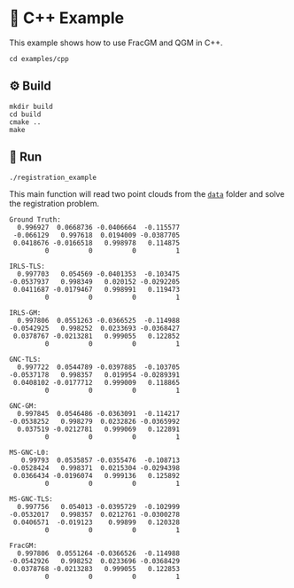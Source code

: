 # :croissant: C++ Example 

This example shows how to use FracGM and QGM in C++.

```shell
cd examples/cpp
```

## :gear: Build

```shell
mkdir build
cd build
cmake .. 
make
```

## :checkered_flag: Run

```shell
./registration_example
```

This main function will read two point clouds from the [`data`](../data) folder and solve the registration problem.

```shell
Ground Truth:
  0.996927  0.0668736 -0.0406664  -0.115577
 -0.066129   0.997618  0.0194009 -0.0387705
 0.0418676 -0.0166518   0.998978   0.114875
         0          0          0          1

IRLS-TLS:
  0.997703   0.054569 -0.0401353  -0.103475
-0.0537937   0.998349   0.020152 -0.0292205
 0.0411687 -0.0179467   0.998991   0.119473
         0          0          0          1

IRLS-GM:
  0.997806  0.0551263 -0.0366525  -0.114988
-0.0542925   0.998252  0.0233693 -0.0368427
 0.0378767 -0.0213281   0.999055   0.122852
         0          0          0          1

GNC-TLS:
  0.997722  0.0544789 -0.0397885  -0.103705
-0.0537178   0.998357   0.019954 -0.0289391
 0.0408102 -0.0177712   0.999009   0.118865
         0          0          0          1

GNC-GM:
  0.997845  0.0546486 -0.0363091  -0.114217
-0.0538252   0.998279  0.0232826 -0.0365992
  0.037519 -0.0212781   0.999069   0.122891
         0          0          0          1

MS-GNC-L0:
   0.99793  0.0535857 -0.0355476  -0.108713
-0.0528424   0.998371  0.0215304 -0.0294398
 0.0366434 -0.0196074   0.999136   0.125892
         0          0          0          1

MS-GNC-TLS:
  0.997756   0.054013 -0.0395729  -0.102999
-0.0532017   0.998357  0.0212761 -0.0300278
 0.0406571  -0.019123    0.99899   0.120328
         0          0          0          1

FracGM:
  0.997806  0.0551264 -0.0366526  -0.114988
-0.0542926   0.998252  0.0233696 -0.0368429
 0.0378768 -0.0213283   0.999055   0.122853
         0          0          0          1

```
